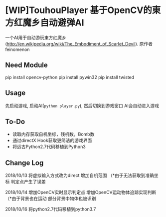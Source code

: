 [WIP]TouhouPlayer 基于OpenCV的東方红魔乡自动避弹AI
============
一个AI用于自动游玩東方红魔乡(http://en.wikipedia.org/wiki/The_Embodiment_of_Scarlet_Devil).
原作者 feinomenon

Need Module
------------
pip install opencv-python
pip install pywin32
pip install twisted

Usage
------------
先启动游戏, 启动AI(`python player.py`), 然后切换到游戏窗口 AI会自动进入游戏


To-Do
------------
* 读取内存获取自机坐标，残机数，Bomb数
* 通过directX Hook获取更简洁的游戏界面
* 将远古Python2.7代码移植到Python3

Change Log
------------
2018/10/13
将虚拟输入方式改为direct
增加自机范围 （*由于无法获取到准确坐标 判定点产生了误差

2018/10/14
增加OpenCV实时显示判定点
增加OpenCV运动物体追踪实现判断（*由于背景也在运动 部分背景中物体也被识别

2018/10/16
将python2.7代码移植到python3.7